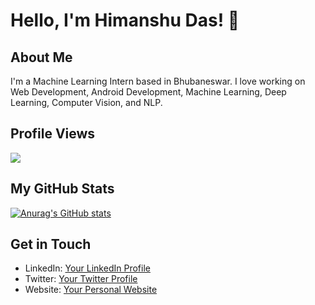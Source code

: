
# Hello, I'm Himanshu Das! 👋

## About Me
I'm a Machine Learning Intern based in Bhubaneswar. I love working on Web Development, Android Development, Machine Learning, Deep Learning, Computer Vision, and NLP.

## Profile Views
![](https://komarev.com/ghpvc/?username=himanshudash132&color=blue)

## My GitHub Stats
[![Anurag's GitHub stats](https://github-readme-stats.vercel.app/api?username=himanshudash132&show_icons=true&theme=radical)](https://github.com/anuraghazra/github-readme-stats)

## Get in Touch
- LinkedIn: [Your LinkedIn Profile](https://www.linkedin.com/in/yourprofile/)
- Twitter: [Your Twitter Profile](https://twitter.com/yourusername)
- Website: [Your Personal Website](https://www.yourwebsite.com/)

